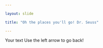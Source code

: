 ```yaml
---

layout: slide

title: "Oh the places you'll go! Dr. Seuss"

---
```


Your text
Use the left arrow to go back!

